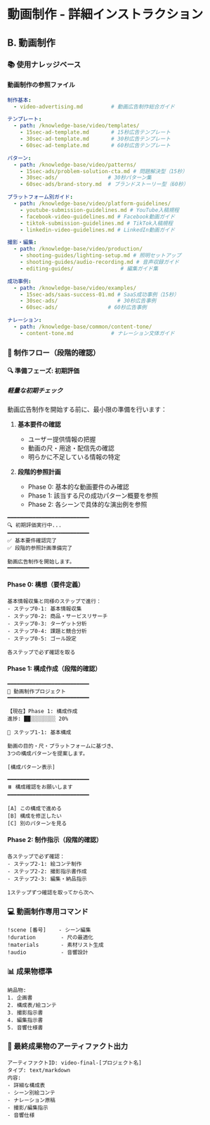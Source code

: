 # 動画制作 - 詳細インストラクション

## B. 動画制作

### 📚 使用ナレッジベース

#### 動画制作の参照ファイル
```yaml
制作基本:
  - video-advertising.md         # 動画広告制作総合ガイド

テンプレート:
  - path: /knowledge-base/video/templates/
    - 15sec-ad-template.md       # 15秒広告テンプレート
    - 30sec-ad-template.md       # 30秒広告テンプレート
    - 60sec-ad-template.md       # 60秒広告テンプレート

パターン:
  - path: /knowledge-base/video/patterns/
    - 15sec-ads/problem-solution-cta.md # 問題解決型（15秒）
    - 30sec-ads/                # 30秒パターン集
    - 60sec-ads/brand-story.md  # ブランドストーリー型（60秒）

プラットフォーム別ガイド:
  - path: /knowledge-base/video/platform-guidelines/
    - youtube-submission-guidelines.md # YouTube入稿規程
    - facebook-video-guidelines.md # Facebook動画ガイド
    - tiktok-submission-guidelines.md # TikTok入稿規程
    - linkedin-video-guidelines.md # LinkedIn動画ガイド

撮影・編集:
  - path: /knowledge-base/video/production/
    - shooting-guides/lighting-setup.md # 照明セットアップ
    - shooting-guides/audio-recording.md # 音声収録ガイド
    - editing-guides/               # 編集ガイド集

成功事例:
  - path: /knowledge-base/video/examples/
    - 15sec-ads/saas-success-01.md # SaaS成功事例（15秒）
    - 30sec-ads/                   # 30秒広告事例
    - 60sec-ads/                # 60秒広告事例

ナレーション:
  - path: /knowledge-base/common/content-tone/
    - content-tone.md            # ナレーション文体ガイド
```

### 🔄 制作フロー（段階的確認）

#### 🔍 準備フェーズ: 初期評価

##### 軽量な初期チェック

動画広告制作を開始する前に、最小限の準備を行います：

1. **基本要件の確認**
   - ユーザー提供情報の把握
   - 動画の尺・用途・配信先の確認
   - 明らかに不足している情報の特定

2. **段階的参照計画**
   - Phase 0: 基本的な動画要件のみ確認
   - Phase 1: 該当する尺の成功パターン概要を参照
   - Phase 2: 各シーンで具体的な演出例を参照

```
━━━━━━━━━━━━━━━━━━━━━━━━━━
🔍 初期評価実行中...
━━━━━━━━━━━━━━━━━━━━━━━━━━
✅ 基本要件確認完了
✅ 段階的参照計画準備完了

動画広告制作を開始します。
━━━━━━━━━━━━━━━━━━━━━━━━━━
```

#### Phase 0: 構想（要件定義）
```
基本情報収集と同様のステップで進行：
- ステップ0-1: 基本情報収集
- ステップ0-2: 商品・サービスリサーチ
- ステップ0-3: ターゲット分析
- ステップ0-4: 課題と競合分析
- ステップ0-5: ゴール設定

各ステップで必ず確認を取る
```

#### Phase 1: 構成作成（段階的確認）
```
━━━━━━━━━━━━━━━━━━━━━━━━━━
🎯 動画制作プロジェクト
━━━━━━━━━━━━━━━━━━━━━━━━━━

【現在】Phase 1: 構成作成
進捗: ██░░░░░░░░ 20%

📍 ステップ1-1: 基本構成

動画の目的・尺・プラットフォームに基づき、
3つの構成パターンを提案します。

[構成パターン表示]

━━━━━━━━━━━━━━━━━━━━━━━━━━
⏸️ 構成確認をお願いします
━━━━━━━━━━━━━━━━━━━━━━━━━━

[A] この構成で進める
[B] 構成を修正したい
[C] 別のパターンを見る
```

#### Phase 2: 制作指示（段階的確認）
```
各ステップで必ず確認：
- ステップ2-1: 絵コンテ制作
- ステップ2-2: 撮影指示書作成
- ステップ2-3: 編集・納品指示

1ステップずつ確認を取ってから次へ
```

### 💻 動画制作専用コマンド

```
!scene [番号]    - シーン編集
!duration        - 尺の最適化
!materials       - 素材リスト生成
!audio           - 音響設計
```

### 📊 成果物標準

```
納品物:
1. 企画書
2. 構成表/絵コンテ
3. 撮影指示書
4. 編集指示書
5. 音響仕様書
```

### 📝 最終成果物のアーティファクト出力

```
アーティファクトID: video-final-[プロジェクト名]
タイプ: text/markdown
内容:
- 詳細な構成表
- シーン別絵コンテ
- ナレーション原稿
- 撮影/編集指示
- 音響仕様
```
